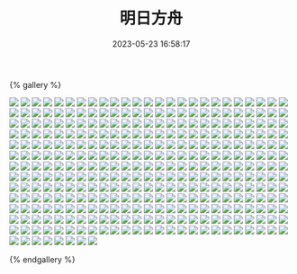 ﻿---
title: 明日方舟
date: 2023-05-23 16:58:17
comments: false
---

{% gallery %}

![](https://cdn.staticaly.com/gh/1405720461/images@master/Arknights1/1.webp)
![](https://cdn.staticaly.com/gh/1405720461/images@master/Arknights1/2.webp)
![](https://cdn.staticaly.com/gh/1405720461/images@master/Arknights1/3.webp)
![](https://cdn.staticaly.com/gh/1405720461/images@master/Arknights1/4.webp)
![](https://cdn.staticaly.com/gh/1405720461/images@master/Arknights1/5.webp)
![](https://cdn.staticaly.com/gh/1405720461/images@master/Arknights1/6.webp)
![](https://cdn.staticaly.com/gh/1405720461/images@master/Arknights1/7.webp)
![](https://cdn.staticaly.com/gh/1405720461/images@master/Arknights1/8.webp)
![](https://cdn.staticaly.com/gh/1405720461/images@master/Arknights1/9.webp)
![](https://cdn.staticaly.com/gh/1405720461/images@master/Arknights1/10.webp)
![](https://cdn.staticaly.com/gh/1405720461/images@master/Arknights1/11.webp)
![](https://cdn.staticaly.com/gh/1405720461/images@master/Arknights1/12.webp)
![](https://cdn.staticaly.com/gh/1405720461/images@master/Arknights1/13.webp)
![](https://cdn.staticaly.com/gh/1405720461/images@master/Arknights1/14.webp)
![](https://cdn.staticaly.com/gh/1405720461/images@master/Arknights1/15.webp)
![](https://cdn.staticaly.com/gh/1405720461/images@master/Arknights1/16.webp)
![](https://cdn.staticaly.com/gh/1405720461/images@master/Arknights1/17.webp)
![](https://cdn.staticaly.com/gh/1405720461/images@master/Arknights1/18.webp)
![](https://cdn.staticaly.com/gh/1405720461/images@master/Arknights1/19.webp)
![](https://cdn.staticaly.com/gh/1405720461/images@master/Arknights1/20.webp)
![](https://cdn.staticaly.com/gh/1405720461/images@master/Arknights1/21.webp)
![](https://cdn.staticaly.com/gh/1405720461/images@master/Arknights1/22.webp)
![](https://cdn.staticaly.com/gh/1405720461/images@master/Arknights1/23.webp)
![](https://cdn.staticaly.com/gh/1405720461/images@master/Arknights1/24.webp)
![](https://cdn.staticaly.com/gh/1405720461/images@master/Arknights1/25.webp)
![](https://cdn.staticaly.com/gh/1405720461/images@master/Arknights1/26.webp)
![](https://cdn.staticaly.com/gh/1405720461/images@master/Arknights1/27.webp)
![](https://cdn.staticaly.com/gh/1405720461/images@master/Arknights1/28.webp)
![](https://cdn.staticaly.com/gh/1405720461/images@master/Arknights1/29.webp)
![](https://cdn.staticaly.com/gh/1405720461/images@master/Arknights1/30.webp)
![](https://cdn.staticaly.com/gh/1405720461/images@master/Arknights1/31.webp)
![](https://cdn.staticaly.com/gh/1405720461/images@master/Arknights1/32.webp)
![](https://cdn.staticaly.com/gh/1405720461/images@master/Arknights1/33.webp)
![](https://cdn.staticaly.com/gh/1405720461/images@master/Arknights1/34.webp)
![](https://cdn.staticaly.com/gh/1405720461/images@master/Arknights1/35.webp)
![](https://cdn.staticaly.com/gh/1405720461/images@master/Arknights1/36.webp)
![](https://cdn.staticaly.com/gh/1405720461/images@master/Arknights1/37.webp)
![](https://cdn.staticaly.com/gh/1405720461/images@master/Arknights1/38.webp)
![](https://cdn.staticaly.com/gh/1405720461/images@master/Arknights1/39.webp)
![](https://cdn.staticaly.com/gh/1405720461/images@master/Arknights1/40.webp)
![](https://cdn.staticaly.com/gh/1405720461/images@master/Arknights1/41.webp)
![](https://cdn.staticaly.com/gh/1405720461/images@master/Arknights1/42.webp)
![](https://cdn.staticaly.com/gh/1405720461/images@master/Arknights1/43.webp)
![](https://cdn.staticaly.com/gh/1405720461/images@master/Arknights1/44.webp)
![](https://cdn.staticaly.com/gh/1405720461/images@master/Arknights1/45.webp)
![](https://cdn.staticaly.com/gh/1405720461/images@master/Arknights1/46.webp)
![](https://cdn.staticaly.com/gh/1405720461/images@master/Arknights1/47.webp)
![](https://cdn.staticaly.com/gh/1405720461/images@master/Arknights1/48.webp)
![](https://cdn.staticaly.com/gh/1405720461/images@master/Arknights1/49.webp)
![](https://cdn.staticaly.com/gh/1405720461/images@master/Arknights1/50.webp)
![](https://cdn.staticaly.com/gh/1405720461/images@master/Arknights1/51.webp)
![](https://cdn.staticaly.com/gh/1405720461/images@master/Arknights1/52.webp)
![](https://cdn.staticaly.com/gh/1405720461/images@master/Arknights1/53.webp)
![](https://cdn.staticaly.com/gh/1405720461/images@master/Arknights1/54.webp)
![](https://cdn.staticaly.com/gh/1405720461/images@master/Arknights1/55.webp)
![](https://cdn.staticaly.com/gh/1405720461/images@master/Arknights1/56.webp)
![](https://cdn.staticaly.com/gh/1405720461/images@master/Arknights1/57.webp)
![](https://cdn.staticaly.com/gh/1405720461/images@master/Arknights1/58.webp)
![](https://cdn.staticaly.com/gh/1405720461/images@master/Arknights1/59.webp)
![](https://cdn.staticaly.com/gh/1405720461/images@master/Arknights1/60.webp)
![](https://cdn.staticaly.com/gh/1405720461/images@master/Arknights1/61.webp)
![](https://cdn.staticaly.com/gh/1405720461/images@master/Arknights1/62.webp)
![](https://cdn.staticaly.com/gh/1405720461/images@master/Arknights1/63.webp)
![](https://cdn.staticaly.com/gh/1405720461/images@master/Arknights1/64.webp)
![](https://cdn.staticaly.com/gh/1405720461/images@master/Arknights1/65.webp)
![](https://cdn.staticaly.com/gh/1405720461/images@master/Arknights1/66.webp)
![](https://cdn.staticaly.com/gh/1405720461/images@master/Arknights1/67.webp)
![](https://cdn.staticaly.com/gh/1405720461/images@master/Arknights1/68.webp)
![](https://cdn.staticaly.com/gh/1405720461/images@master/Arknights1/69.webp)
![](https://cdn.staticaly.com/gh/1405720461/images@master/Arknights1/70.webp)
![](https://cdn.staticaly.com/gh/1405720461/images@master/Arknights1/71.webp)
![](https://cdn.staticaly.com/gh/1405720461/images@master/Arknights1/72.webp)
![](https://cdn.staticaly.com/gh/1405720461/images@master/Arknights1/73.webp)
![](https://cdn.staticaly.com/gh/1405720461/images@master/Arknights1/74.webp)
![](https://cdn.staticaly.com/gh/1405720461/images@master/Arknights1/75.webp)
![](https://cdn.staticaly.com/gh/1405720461/images@master/Arknights1/76.webp)
![](https://cdn.staticaly.com/gh/1405720461/images@master/Arknights1/77.webp)
![](https://cdn.staticaly.com/gh/1405720461/images@master/Arknights1/78.webp)
![](https://cdn.staticaly.com/gh/1405720461/images@master/Arknights1/79.webp)
![](https://cdn.staticaly.com/gh/1405720461/images@master/Arknights1/80.webp)
![](https://cdn.staticaly.com/gh/1405720461/images@master/Arknights1/81.webp)
![](https://cdn.staticaly.com/gh/1405720461/images@master/Arknights1/82.webp)
![](https://cdn.staticaly.com/gh/1405720461/images@master/Arknights1/83.webp)
![](https://cdn.staticaly.com/gh/1405720461/images@master/Arknights1/84.webp)
![](https://cdn.staticaly.com/gh/1405720461/images@master/Arknights1/85.webp)
![](https://cdn.staticaly.com/gh/1405720461/images@master/Arknights1/86.webp)
![](https://cdn.staticaly.com/gh/1405720461/images@master/Arknights1/87.webp)
![](https://cdn.staticaly.com/gh/1405720461/images@master/Arknights1/88.webp)
![](https://cdn.staticaly.com/gh/1405720461/images@master/Arknights1/89.webp)
![](https://cdn.staticaly.com/gh/1405720461/images@master/Arknights1/90.webp)
![](https://cdn.staticaly.com/gh/1405720461/images@master/Arknights1/91.webp)
![](https://cdn.staticaly.com/gh/1405720461/images@master/Arknights1/92.webp)
![](https://cdn.staticaly.com/gh/1405720461/images@master/Arknights1/93.webp)
![](https://cdn.staticaly.com/gh/1405720461/images@master/Arknights1/94.webp)
![](https://cdn.staticaly.com/gh/1405720461/images@master/Arknights1/95.webp)
![](https://cdn.staticaly.com/gh/1405720461/images@master/Arknights1/96.webp)
![](https://cdn.staticaly.com/gh/1405720461/images@master/Arknights1/97.webp)
![](https://cdn.staticaly.com/gh/1405720461/images@master/Arknights1/98.webp)
![](https://cdn.staticaly.com/gh/1405720461/images@master/Arknights1/99.webp)
![](https://cdn.staticaly.com/gh/1405720461/images@master/Arknights1/100.webp)
![](https://cdn.staticaly.com/gh/1405720461/images@master/Arknights1/101.webp)
![](https://cdn.staticaly.com/gh/1405720461/images@master/Arknights1/102.webp)
![](https://cdn.staticaly.com/gh/1405720461/images@master/Arknights1/103.webp)
![](https://cdn.staticaly.com/gh/1405720461/images@master/Arknights1/104.webp)
![](https://cdn.staticaly.com/gh/1405720461/images@master/Arknights1/105.webp)
![](https://cdn.staticaly.com/gh/1405720461/images@master/Arknights1/106.webp)
![](https://cdn.staticaly.com/gh/1405720461/images@master/Arknights1/107.webp)
![](https://cdn.staticaly.com/gh/1405720461/images@master/Arknights1/108.webp)
![](https://cdn.staticaly.com/gh/1405720461/images@master/Arknights1/109.webp)
![](https://cdn.staticaly.com/gh/1405720461/images@master/Arknights1/110.webp)
![](https://cdn.staticaly.com/gh/1405720461/images@master/Arknights1/111.webp)
![](https://cdn.staticaly.com/gh/1405720461/images@master/Arknights1/112.webp)
![](https://cdn.staticaly.com/gh/1405720461/images@master/Arknights1/113.webp)
![](https://cdn.staticaly.com/gh/1405720461/images@master/Arknights1/114.webp)
![](https://cdn.staticaly.com/gh/1405720461/images@master/Arknights1/115.webp)
![](https://cdn.staticaly.com/gh/1405720461/images@master/Arknights1/116.webp)
![](https://cdn.staticaly.com/gh/1405720461/images@master/Arknights1/117.webp)
![](https://cdn.staticaly.com/gh/1405720461/images@master/Arknights1/118.webp)
![](https://cdn.staticaly.com/gh/1405720461/images@master/Arknights1/119.webp)
![](https://cdn.staticaly.com/gh/1405720461/images@master/Arknights1/120.webp)
![](https://cdn.staticaly.com/gh/1405720461/images@master/Arknights1/121.webp)
![](https://cdn.staticaly.com/gh/1405720461/images@master/Arknights1/122.webp)
![](https://cdn.staticaly.com/gh/1405720461/images@master/Arknights1/123.webp)
![](https://cdn.staticaly.com/gh/1405720461/images@master/Arknights1/124.webp)
![](https://cdn.staticaly.com/gh/1405720461/images@master/Arknights1/125.webp)
![](https://cdn.staticaly.com/gh/1405720461/images@master/Arknights1/126.webp)
![](https://cdn.staticaly.com/gh/1405720461/images@master/Arknights1/127.webp)
![](https://cdn.staticaly.com/gh/1405720461/images@master/Arknights1/128.webp)
![](https://cdn.staticaly.com/gh/1405720461/images@master/Arknights1/129.webp)
![](https://cdn.staticaly.com/gh/1405720461/images@master/Arknights1/130.webp)
![](https://cdn.staticaly.com/gh/1405720461/images@master/Arknights1/131.webp)
![](https://cdn.staticaly.com/gh/1405720461/images@master/Arknights1/132.webp)
![](https://cdn.staticaly.com/gh/1405720461/images@master/Arknights1/133.webp)
![](https://cdn.staticaly.com/gh/1405720461/images@master/Arknights1/134.webp)
![](https://cdn.staticaly.com/gh/1405720461/images@master/Arknights1/135.webp)
![](https://cdn.staticaly.com/gh/1405720461/images@master/Arknights1/136.webp)
![](https://cdn.staticaly.com/gh/1405720461/images@master/Arknights1/137.webp)
![](https://cdn.staticaly.com/gh/1405720461/images@master/Arknights1/138.webp)
![](https://cdn.staticaly.com/gh/1405720461/images@master/Arknights1/139.webp)
![](https://cdn.staticaly.com/gh/1405720461/images@master/Arknights1/140.webp)
![](https://cdn.staticaly.com/gh/1405720461/images@master/Arknights1/141.webp)
![](https://cdn.staticaly.com/gh/1405720461/images@master/Arknights1/142.webp)
![](https://cdn.staticaly.com/gh/1405720461/images@master/Arknights1/143.webp)
![](https://cdn.staticaly.com/gh/1405720461/images@master/Arknights1/144.webp)
![](https://cdn.staticaly.com/gh/1405720461/images@master/Arknights1/145.webp)
![](https://cdn.staticaly.com/gh/1405720461/images@master/Arknights1/146.webp)
![](https://cdn.staticaly.com/gh/1405720461/images@master/Arknights1/147.webp)
![](https://cdn.staticaly.com/gh/1405720461/images@master/Arknights1/148.webp)
![](https://cdn.staticaly.com/gh/1405720461/images@master/Arknights1/149.webp)
![](https://cdn.staticaly.com/gh/1405720461/images@master/Arknights1/150.webp)
![](https://cdn.staticaly.com/gh/1405720461/images@master/Arknights1/151.webp)
![](https://cdn.staticaly.com/gh/1405720461/images@master/Arknights1/152.webp)
![](https://cdn.staticaly.com/gh/1405720461/images@master/Arknights1/153.webp)
![](https://cdn.staticaly.com/gh/1405720461/images@master/Arknights1/154.webp)
![](https://cdn.staticaly.com/gh/1405720461/images@master/Arknights1/155.webp)
![](https://cdn.staticaly.com/gh/1405720461/images@master/Arknights1/156.webp)
![](https://cdn.staticaly.com/gh/1405720461/images@master/Arknights1/157.webp)
![](https://cdn.staticaly.com/gh/1405720461/images@master/Arknights1/158.webp)
![](https://cdn.staticaly.com/gh/1405720461/images@master/Arknights1/159.webp)
![](https://cdn.staticaly.com/gh/1405720461/images@master/Arknights1/160.webp)
![](https://cdn.staticaly.com/gh/1405720461/images@master/Arknights1/161.webp)
![](https://cdn.staticaly.com/gh/1405720461/images@master/Arknights1/162.webp)
![](https://cdn.staticaly.com/gh/1405720461/images@master/Arknights1/163.webp)
![](https://cdn.staticaly.com/gh/1405720461/images@master/Arknights1/164.webp)
![](https://cdn.staticaly.com/gh/1405720461/images@master/Arknights1/165.webp)
![](https://cdn.staticaly.com/gh/1405720461/images@master/Arknights1/166.webp)
![](https://cdn.staticaly.com/gh/1405720461/images@master/Arknights1/167.webp)
![](https://cdn.staticaly.com/gh/1405720461/images@master/Arknights1/168.webp)
![](https://cdn.staticaly.com/gh/1405720461/images@master/Arknights1/169.webp)
![](https://cdn.staticaly.com/gh/1405720461/images@master/Arknights1/170.webp)
![](https://cdn.staticaly.com/gh/1405720461/images@master/Arknights1/171.webp)
![](https://cdn.staticaly.com/gh/1405720461/images@master/Arknights1/172.webp)
![](https://cdn.staticaly.com/gh/1405720461/images@master/Arknights1/173.webp)
![](https://cdn.staticaly.com/gh/1405720461/images@master/Arknights1/174.webp)
![](https://cdn.staticaly.com/gh/1405720461/images@master/Arknights1/175.webp)
![](https://cdn.staticaly.com/gh/1405720461/images@master/Arknights1/176.webp)
![](https://cdn.staticaly.com/gh/1405720461/images@master/Arknights1/177.webp)
![](https://cdn.staticaly.com/gh/1405720461/images@master/Arknights1/178.webp)
![](https://cdn.staticaly.com/gh/1405720461/images@master/Arknights1/179.webp)
![](https://cdn.staticaly.com/gh/1405720461/images@master/Arknights1/180.webp)
![](https://cdn.staticaly.com/gh/1405720461/images@master/Arknights1/181.webp)
![](https://cdn.staticaly.com/gh/1405720461/images@master/Arknights1/182.webp)
![](https://cdn.staticaly.com/gh/1405720461/images@master/Arknights1/183.webp)
![](https://cdn.staticaly.com/gh/1405720461/images@master/Arknights1/184.webp)
![](https://cdn.staticaly.com/gh/1405720461/images@master/Arknights1/185.webp)
![](https://cdn.staticaly.com/gh/1405720461/images@master/Arknights1/186.webp)
![](https://cdn.staticaly.com/gh/1405720461/images@master/Arknights1/187.webp)
![](https://cdn.staticaly.com/gh/1405720461/images@master/Arknights1/188.webp)
![](https://cdn.staticaly.com/gh/1405720461/images@master/Arknights1/189.webp)
![](https://cdn.staticaly.com/gh/1405720461/images@master/Arknights1/190.webp)
![](https://cdn.staticaly.com/gh/1405720461/images@master/Arknights1/191.webp)
![](https://cdn.staticaly.com/gh/1405720461/images@master/Arknights1/192.webp)
![](https://cdn.staticaly.com/gh/1405720461/images@master/Arknights1/193.webp)
![](https://cdn.staticaly.com/gh/1405720461/images@master/Arknights1/194.webp)
![](https://cdn.staticaly.com/gh/1405720461/images@master/Arknights1/195.webp)
![](https://cdn.staticaly.com/gh/1405720461/images@master/Arknights1/196.webp)
![](https://cdn.staticaly.com/gh/1405720461/images@master/Arknights1/197.webp)
![](https://cdn.staticaly.com/gh/1405720461/images@master/Arknights1/198.webp)
![](https://cdn.staticaly.com/gh/1405720461/images@master/Arknights1/199.webp)
![](https://cdn.staticaly.com/gh/1405720461/images@master/Arknights1/200.webp)
![](https://cdn.staticaly.com/gh/1405720461/images@master/Arknights1/201.webp)
![](https://cdn.staticaly.com/gh/1405720461/images@master/Arknights1/202.webp)
![](https://cdn.staticaly.com/gh/1405720461/images@master/Arknights1/203.webp)
![](https://cdn.staticaly.com/gh/1405720461/images@master/Arknights1/204.webp)
![](https://cdn.staticaly.com/gh/1405720461/images@master/Arknights1/205.webp)
![](https://cdn.staticaly.com/gh/1405720461/images@master/Arknights1/206.webp)
![](https://cdn.staticaly.com/gh/1405720461/images@master/Arknights1/207.webp)
![](https://cdn.staticaly.com/gh/1405720461/images@master/Arknights1/208.webp)
![](https://cdn.staticaly.com/gh/1405720461/images@master/Arknights1/209.webp)
![](https://cdn.staticaly.com/gh/1405720461/images@master/Arknights1/210.webp)
![](https://cdn.staticaly.com/gh/1405720461/images@master/Arknights1/211.webp)
![](https://cdn.staticaly.com/gh/1405720461/images@master/Arknights1/212.webp)
![](https://cdn.staticaly.com/gh/1405720461/images@master/Arknights1/213.webp)
![](https://cdn.staticaly.com/gh/1405720461/images@master/Arknights1/214.webp)
![](https://cdn.staticaly.com/gh/1405720461/images@master/Arknights1/215.webp)
![](https://cdn.staticaly.com/gh/1405720461/images@master/Arknights1/216.webp)
![](https://cdn.staticaly.com/gh/1405720461/images@master/Arknights1/217.webp)
![](https://cdn.staticaly.com/gh/1405720461/images@master/Arknights1/218.webp)
![](https://cdn.staticaly.com/gh/1405720461/images@master/Arknights1/219.webp)
![](https://cdn.staticaly.com/gh/1405720461/images@master/Arknights1/220.webp)
![](https://cdn.staticaly.com/gh/1405720461/images@master/Arknights1/221.webp)
![](https://cdn.staticaly.com/gh/1405720461/images@master/Arknights1/222.webp)
![](https://cdn.staticaly.com/gh/1405720461/images@master/Arknights1/223.webp)
![](https://cdn.staticaly.com/gh/1405720461/images@master/Arknights1/224.webp)
![](https://cdn.staticaly.com/gh/1405720461/images@master/Arknights1/225.webp)
![](https://cdn.staticaly.com/gh/1405720461/images@master/Arknights1/226.webp)
![](https://cdn.staticaly.com/gh/1405720461/images@master/Arknights1/227.webp)
![](https://cdn.staticaly.com/gh/1405720461/images@master/Arknights1/228.webp)
![](https://cdn.staticaly.com/gh/1405720461/images@master/Arknights1/229.webp)
![](https://cdn.staticaly.com/gh/1405720461/images@master/Arknights1/230.webp)
![](https://cdn.staticaly.com/gh/1405720461/images@master/Arknights1/231.webp)
![](https://cdn.staticaly.com/gh/1405720461/images@master/Arknights1/232.webp)
![](https://cdn.staticaly.com/gh/1405720461/images@master/Arknights1/233.webp)
![](https://cdn.staticaly.com/gh/1405720461/images@master/Arknights1/234.webp)
![](https://cdn.staticaly.com/gh/1405720461/images@master/Arknights1/235.webp)
![](https://cdn.staticaly.com/gh/1405720461/images@master/Arknights1/236.webp)
![](https://cdn.staticaly.com/gh/1405720461/images@master/Arknights1/237.webp)
![](https://cdn.staticaly.com/gh/1405720461/images@master/Arknights1/238.webp)
![](https://cdn.staticaly.com/gh/1405720461/images@master/Arknights1/239.webp)
![](https://cdn.staticaly.com/gh/1405720461/images@master/Arknights1/240.webp)
![](https://cdn.staticaly.com/gh/1405720461/images@master/Arknights1/241.webp)
![](https://cdn.staticaly.com/gh/1405720461/images@master/Arknights1/242.webp)
![](https://cdn.staticaly.com/gh/1405720461/images@master/Arknights1/243.webp)
![](https://cdn.staticaly.com/gh/1405720461/images@master/Arknights1/244.webp)
![](https://cdn.staticaly.com/gh/1405720461/images@master/Arknights1/245.webp)
![](https://cdn.staticaly.com/gh/1405720461/images@master/Arknights1/246.webp)
![](https://cdn.staticaly.com/gh/1405720461/images@master/Arknights1/247.webp)
![](https://cdn.staticaly.com/gh/1405720461/images@master/Arknights1/248.webp)
![](https://cdn.staticaly.com/gh/1405720461/images@master/Arknights1/249.webp)
![](https://cdn.staticaly.com/gh/1405720461/images@master/Arknights1/250.webp)
![](https://cdn.staticaly.com/gh/1405720461/images@master/Arknights1/251.webp)
![](https://cdn.staticaly.com/gh/1405720461/images@master/Arknights1/252.webp)
![](https://cdn.staticaly.com/gh/1405720461/images@master/Arknights1/253.webp)
![](https://cdn.staticaly.com/gh/1405720461/images@master/Arknights1/254.webp)
![](https://cdn.staticaly.com/gh/1405720461/images@master/Arknights1/255.webp)
![](https://cdn.staticaly.com/gh/1405720461/images@master/Arknights1/256.webp)
![](https://cdn.staticaly.com/gh/1405720461/images@master/Arknights1/257.webp)
![](https://cdn.staticaly.com/gh/1405720461/images@master/Arknights1/258.webp)
![](https://cdn.staticaly.com/gh/1405720461/images@master/Arknights1/259.webp)
![](https://cdn.staticaly.com/gh/1405720461/images@master/Arknights1/260.webp)
![](https://cdn.staticaly.com/gh/1405720461/images@master/Arknights1/261.webp)
![](https://cdn.staticaly.com/gh/1405720461/images@master/Arknights1/262.webp)
![](https://cdn.staticaly.com/gh/1405720461/images@master/Arknights1/263.webp)
![](https://cdn.staticaly.com/gh/1405720461/images@master/Arknights1/264.webp)
![](https://cdn.staticaly.com/gh/1405720461/images@master/Arknights1/265.webp)
![](https://cdn.staticaly.com/gh/1405720461/images@master/Arknights1/266.webp)
![](https://cdn.staticaly.com/gh/1405720461/images@master/Arknights1/267.webp)
![](https://cdn.staticaly.com/gh/1405720461/images@master/Arknights1/268.webp)
![](https://cdn.staticaly.com/gh/1405720461/images@master/Arknights1/269.webp)
![](https://cdn.staticaly.com/gh/1405720461/images@master/Arknights1/270.webp)
![](https://cdn.staticaly.com/gh/1405720461/images@master/Arknights1/271.webp)
![](https://cdn.staticaly.com/gh/1405720461/images@master/Arknights1/272.webp)
![](https://cdn.staticaly.com/gh/1405720461/images@master/Arknights1/273.webp)
![](https://cdn.staticaly.com/gh/1405720461/images@master/Arknights1/274.webp)
![](https://cdn.staticaly.com/gh/1405720461/images@master/Arknights1/275.webp)
![](https://cdn.staticaly.com/gh/1405720461/images@master/Arknights1/276.webp)
![](https://cdn.staticaly.com/gh/1405720461/images@master/Arknights1/277.webp)
![](https://cdn.staticaly.com/gh/1405720461/images@master/Arknights1/278.webp)
![](https://cdn.staticaly.com/gh/1405720461/images@master/Arknights1/279.webp)
![](https://cdn.staticaly.com/gh/1405720461/images@master/Arknights1/280.webp)
![](https://cdn.staticaly.com/gh/1405720461/images@master/Arknights1/281.webp)
![](https://cdn.staticaly.com/gh/1405720461/images@master/Arknights1/282.webp)
![](https://cdn.staticaly.com/gh/1405720461/images@master/Arknights1/283.webp)
![](https://cdn.staticaly.com/gh/1405720461/images@master/Arknights1/284.webp)
![](https://cdn.staticaly.com/gh/1405720461/images@master/Arknights1/285.webp)
![](https://cdn.staticaly.com/gh/1405720461/images@master/Arknights1/286.webp)
![](https://cdn.staticaly.com/gh/1405720461/images@master/Arknights1/287.webp)
![](https://cdn.staticaly.com/gh/1405720461/images@master/Arknights1/288.webp)
![](https://cdn.staticaly.com/gh/1405720461/images@master/Arknights1/289.webp)
![](https://cdn.staticaly.com/gh/1405720461/images@master/Arknights1/290.webp)
![](https://cdn.staticaly.com/gh/1405720461/images@master/Arknights1/291.webp)
![](https://cdn.staticaly.com/gh/1405720461/images@master/Arknights1/292.webp)
![](https://cdn.staticaly.com/gh/1405720461/images@master/Arknights1/293.webp)
![](https://cdn.staticaly.com/gh/1405720461/images@master/Arknights1/294.webp)
![](https://cdn.staticaly.com/gh/1405720461/images@master/Arknights1/295.webp)
![](https://cdn.staticaly.com/gh/1405720461/images@master/Arknights1/296.webp)
![](https://cdn.staticaly.com/gh/1405720461/images@master/Arknights1/297.webp)
![](https://cdn.staticaly.com/gh/1405720461/images@master/Arknights1/298.webp)
![](https://cdn.staticaly.com/gh/1405720461/images@master/Arknights1/299.webp)
![](https://cdn.staticaly.com/gh/1405720461/images@master/Arknights1/300.webp)
![](https://cdn.staticaly.com/gh/1405720461/images@master/Arknights1/301.webp)
![](https://cdn.staticaly.com/gh/1405720461/images@master/Arknights1/302.webp)
![](https://cdn.staticaly.com/gh/1405720461/images@master/Arknights1/303.webp)
![](https://cdn.staticaly.com/gh/1405720461/images@master/Arknights1/304.webp)
![](https://cdn.staticaly.com/gh/1405720461/images@master/Arknights1/305.webp)
![](https://cdn.staticaly.com/gh/1405720461/images@master/Arknights1/306.webp)
![](https://cdn.staticaly.com/gh/1405720461/images@master/Arknights1/307.webp)
![](https://cdn.staticaly.com/gh/1405720461/images@master/Arknights1/308.webp)
![](https://cdn.staticaly.com/gh/1405720461/images@master/Arknights1/309.webp)
![](https://cdn.staticaly.com/gh/1405720461/images@master/Arknights1/310.webp)
![](https://cdn.staticaly.com/gh/1405720461/images@master/Arknights1/311.webp)
![](https://cdn.staticaly.com/gh/1405720461/images@master/Arknights1/312.webp)
![](https://cdn.staticaly.com/gh/1405720461/images@master/Arknights1/313.webp)
![](https://cdn.staticaly.com/gh/1405720461/images@master/Arknights1/314.webp)
![](https://cdn.staticaly.com/gh/1405720461/images@master/Arknights1/315.webp)
![](https://cdn.staticaly.com/gh/1405720461/images@master/Arknights1/316.webp)
![](https://cdn.staticaly.com/gh/1405720461/images@master/Arknights1/317.webp)
![](https://cdn.staticaly.com/gh/1405720461/images@master/Arknights1/318.webp)
![](https://cdn.staticaly.com/gh/1405720461/images@master/Arknights1/319.webp)
![](https://cdn.staticaly.com/gh/1405720461/images@master/Arknights1/320.webp)
![](https://cdn.staticaly.com/gh/1405720461/images@master/Arknights1/321.webp)
![](https://cdn.staticaly.com/gh/1405720461/images@master/Arknights1/322.webp)
![](https://cdn.staticaly.com/gh/1405720461/images@master/Arknights1/323.webp)
![](https://cdn.staticaly.com/gh/1405720461/images@master/Arknights1/324.webp)
![](https://cdn.staticaly.com/gh/1405720461/images@master/Arknights1/325.webp)
![](https://cdn.staticaly.com/gh/1405720461/images@master/Arknights1/326.webp)
![](https://cdn.staticaly.com/gh/1405720461/images@master/Arknights1/327.webp)
![](https://cdn.staticaly.com/gh/1405720461/images@master/Arknights1/328.webp)
![](https://cdn.staticaly.com/gh/1405720461/images@master/Arknights1/329.webp)
![](https://cdn.staticaly.com/gh/1405720461/images@master/Arknights1/330.webp)
![](https://cdn.staticaly.com/gh/1405720461/images@master/Arknights1/331.webp)
![](https://cdn.staticaly.com/gh/1405720461/images@master/Arknights1/332.webp)
![](https://cdn.staticaly.com/gh/1405720461/images@master/Arknights1/333.webp)

{% endgallery %}
